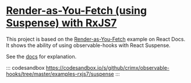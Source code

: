 # [Render-as-You-Fetch (using Suspense) with RxJS7](https://github.com/crimx/observable-hooks/tree/master/examples-rxjs7/suspense)

This project is based on the [Render-as-You-Fetch](https://reactjs.org/docs/concurrent-mode-suspense.html#approach-3-render-as-you-fetch-using-suspense) example on React Docs. It shows the ability of using observable-hooks with React Suspense.

See the [docs](https://observable-hooks.js.org/guide/render-as-you-fetch-suspense.html) for explanation.

::: codesandbox https://codesandbox.io/s/github/crimx/observable-hooks/tree/master/examples-rxjs7/suspense
:::
